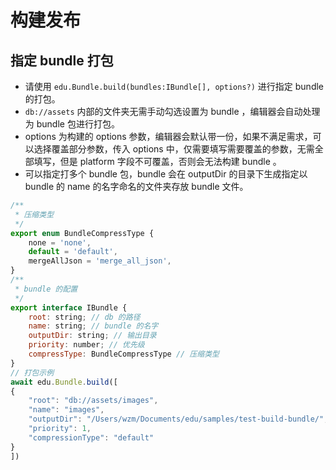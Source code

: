 # 构建发布

## 指定 bundle 打包

- 请使用 `edu.Bundle.build(bundles:IBundle[], options?)` 进行指定 bundle 的打包。
- `db://assets` 内部的文件夹无需手动勾选设置为 bundle ，编辑器会自动处理为 bundle 包进行打包。
- options 为构建的 options 参数，编辑器会默认带一份，如果不满足需求，可以选择覆盖部分参数，传入 options 中，仅需要填写需要覆盖的参数，无需全部填写，但是 platform 字段不可覆盖，否则会无法构建 bundle 。
- 可以指定打多个 bundle 包，bundle 会在 outputDir 的目录下生成指定以 bundle 的 name 的名字命名的文件夹存放 bundle 文件。

```js
/**
 * 压缩类型
 */
export enum BundleCompressType {
    none = 'none',
    default = 'default',
    mergeAllJson = 'merge_all_json',
}
/**
 * bundle 的配置
 */
export interface IBundle {
    root: string; // db 的路径
    name: string; // bundle 的名字
    outputDir: string; // 输出目录
    priority: number; // 优先级
    compressType: BundleCompressType // 压缩类型
}
// 打包示例
await edu.Bundle.build([
{
    "root": "db://assets/images",
    "name": "images",
    "outputDir": "/Users/wzm/Documents/edu/samples/test-build-bundle/",
    "priority": 1,
    "compressionType": "default"
}
])
```

